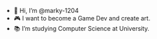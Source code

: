 - 👋 Hi, I’m @marky-1204
- 🎮 I want to become a Game Dev and create art.
- 📚 I’m studying Computer Science at University.

<!---
marky-1204/marky-1204 is a ✨ special ✨ repository because its `README.md` (this file) appears on your GitHub profile.
You can click the Preview link to take a look at your changes.
--->
